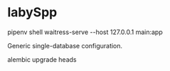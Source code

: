 # labySpp

pipenv shell
waitress-serve --host 127.0.0.1 main:app

Generic single-database configuration.

alembic upgrade heads